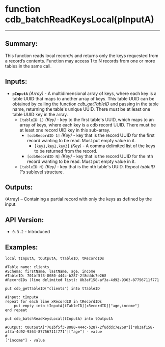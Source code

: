 # function cdb_batchReadKeysLocal(pInputA)
---
## Summary:
This function reads local record/s and returns only the keys requested from a record’s contents. Function may access 1 to N records from one or more tables in the same call.

## Inputs:
* **`pInputA`** *(Array)* - A multidimensional array of keys, where each key is a table UUID that maps to another array of keys. This table UUID can be obtained by calling the function *cdb_getTableID* and passing in the table name, returning the table's unique UUID. There must be at least one table UUID key in the array.
    * `[tableID 1]` *(Key)* - key to the first table's UUID, which maps to an array of keys, where each key is a cdb record UUID. There must be at least one record UID key in this sub-array.
    	* `[cdbRecordID 1]` *(Key)* - key that is the record UUID for the first record wanting to be read. Must put empty value in it.
    		* `[key1,key2,key3]` *(Key)* - A comma delimited list of the keys to be returned from the record.
    	* `[cdbRecordID N]` *(Key)* - key that is the record UUID for the nth record wanting to be read. Must put empty value in it.
    * `[tableID N]` *(Key)* - key that is the nth table's UUID. Repeat *tableID 1's* sublevel structure.


## Outputs:
(Array) – Containing a partial record with only the keys as defined by the input. 

## API Version:
* `0.3.2` - Introduced

## Examples:
```
local tInputA, tOutputA, tTableID, tRecordIDs

#Table name: clients
#Schema: firstName, lastName, age, income
#TableID: 701bf5f3-8080-444c-b287-2f8dddc7e268
#RecordIDs (line delimited list): 8b3af158-af3a-4d92-9363-87756711f771

put cdb_getTableID("clients") into tTableID

#Input: tInputA
repeat for each line xRecordID in tRecordIDs
	put empty into tInputA[tTableID][xRecordID]["age,income"]
end repeat
     
put cdb_batchReadKeysLocal(tInputA) into tOutputA

#Output: tOutputA["701bf5f3-8080-444c-b287-2f8dddc7e268"]["8b3af158-af3a-4d92-9363-87756711f771"]["age"] - value
#												                                              ["income"] - value
							  
```
